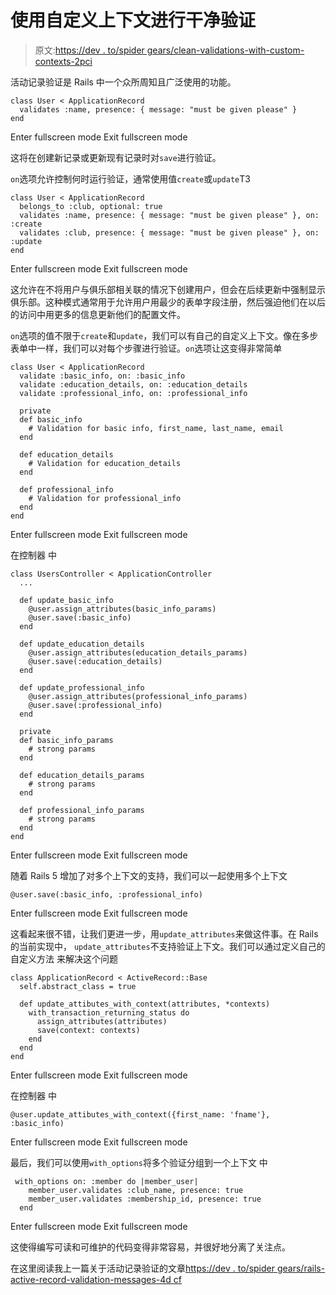 # 使用自定义上下文进行干净验证

> 原文:[https://dev . to/spider gears/clean-validations-with-custom-contexts-2pci](https://dev.to/spidergears/clean-validations-with-custom-contexts-2pci)

活动记录验证是 Rails 中一个众所周知且广泛使用的功能。

```
class User < ApplicationRecord
  validates :name, presence: { message: "must be given please" }
end 
```

Enter fullscreen mode Exit fullscreen mode

这将在创建新记录或更新现有记录时对`save`进行验证。

`on`选项允许控制何时运行验证，通常使用值`create`或`update`T3

```
class User < ApplicationRecord
  belongs_to :club, optional: true 
  validates :name, presence: { message: "must be given please" }, on: :create
  validates :club, presence: { message: "must be given please" }, on: :update  
end 
```

Enter fullscreen mode Exit fullscreen mode

这允许在不将用户与俱乐部相关联的情况下创建用户，但会在后续更新中强制显示俱乐部。这种模式通常用于允许用户用最少的表单字段注册，然后强迫他们在以后的访问中用更多的信息更新他们的配置文件。

`on`选项的值不限于`create`和`update`，我们可以有自己的自定义上下文。像在多步表单中一样，我们可以对每个步骤进行验证。`on`选项让这变得非常简单

```
class User < ApplicationRecord
  validate :basic_info, on: :basic_info
  validate :education_details, on: :education_details
  validate :professional_info, on: :professional_info

  private
  def basic_info
    # Validation for basic info, first_name, last_name, email
  end

  def education_details
    # Validation for education_details
  end

  def professional_info
    # Validation for professional_info
  end
end 
```

Enter fullscreen mode Exit fullscreen mode

在控制器
中

```
class UsersController < ApplicationController
  ...

  def update_basic_info
    @user.assign_attributes(basic_info_params)
    @user.save(:basic_info)
  end

  def update_education_details
    @user.assign_attributes(education_details_params)
    @user.save(:education_details)
  end

  def update_professional_info
    @user.assign_attributes(professional_info_params)
    @user.save(:professional_info)
  end

  private
  def basic_info_params
    # strong params
  end

  def education_details_params
    # strong params
  end

  def professional_info_params
    # strong params
  end
end 
```

Enter fullscreen mode Exit fullscreen mode

随着 Rails 5 增加了对多个上下文的支持，我们可以一起使用多个上下文

```
@user.save(:basic_info, :professional_info) 
```

Enter fullscreen mode Exit fullscreen mode

这看起来很不错，让我们更进一步，用`update_attributes`来做这件事。在 Rails 的当前实现中，
`update_attributes`不支持验证上下文。我们可以通过定义自己的自定义方法
来解决这个问题

```
class ApplicationRecord < ActiveRecord::Base
  self.abstract_class = true

  def update_attibutes_with_context(attributes, *contexts)
    with_transaction_returning_status do
      assign_attributes(attributes)
      save(context: contexts)
    end
  end
end 
```

Enter fullscreen mode Exit fullscreen mode

在控制器
中

```
@user.update_attibutes_with_context({first_name: 'fname'}, :basic_info) 
```

Enter fullscreen mode Exit fullscreen mode

最后，我们可以使用`with_options`将多个验证分组到一个上下文
中

```
 with_options on: :member do |member_user|
    member_user.validates :club_name, presence: true
    member_user.validates :membership_id, presence: true
  end 
```

Enter fullscreen mode Exit fullscreen mode

这使得编写可读和可维护的代码变得非常容易，并很好地分离了关注点。

在这里阅读我上一篇关于活动记录验证的文章[https://dev . to/spider gears/rails-active-record-validation-messages-4d cf](https://dev.to/spidergears/rails-active-record-validation-messages-4dcf)